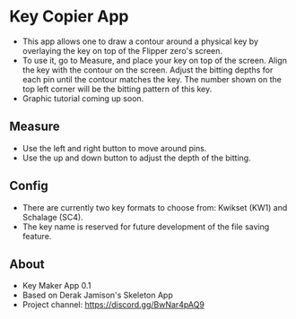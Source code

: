 # Key Copier App
- This app allows one to draw a contour around a physical key by overlaying the key on top of the Flipper zero's screen. 
- To use it, go to Measure, and place your key on top of the screen. Align the key with the contour on the screen. Adjust the bitting depths for each pin until the contour matches the key. The number shown on the top left corner will be the bitting pattern of this key. 
- Graphic tutorial coming up soon. 
## Measure
- Use the left and right button to move around pins. 
- Use the up and down button to adjust the depth of the bitting. 
## Config
- There are currently two key formats to choose from: Kwikset (KW1) and Schalage (SC4). 
- The key name is reserved for future development of the file saving feature.
## About
- Key Maker App 0.1
- Based on Derak Jamison's Skeleton App
- Project channel: https://discord.gg/BwNar4pAQ9



